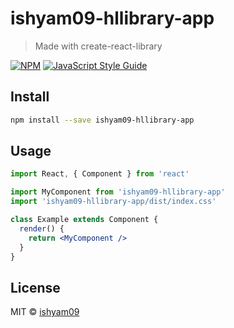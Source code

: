 # ishyam09-hllibrary-app

> Made with create-react-library

[![NPM](https://img.shields.io/npm/v/ishyam09-hllibrary-app.svg)](https://www.npmjs.com/package/ishyam09-hllibrary-app) [![JavaScript Style Guide](https://img.shields.io/badge/code_style-standard-brightgreen.svg)](https://standardjs.com)

## Install

```bash
npm install --save ishyam09-hllibrary-app
```

## Usage

```jsx
import React, { Component } from 'react'

import MyComponent from 'ishyam09-hllibrary-app'
import 'ishyam09-hllibrary-app/dist/index.css'

class Example extends Component {
  render() {
    return <MyComponent />
  }
}
```

## License

MIT © [ishyam09](https://github.com/ishyam09)
